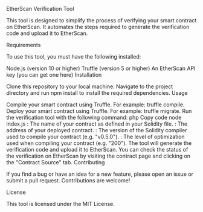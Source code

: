 EtherScan Verification Tool

This tool is designed to simplify the process of verifying your smart contract on EtherScan. It automates the steps required to generate the verification code and upload it to EtherScan.

Requirements

To use this tool, you must have the following installed:

Node.js (version 10 or higher)
Truffle (version 5 or higher)
An EtherScan API key (you can get one here)
Installation

Clone this repository to your local machine.
Navigate to the project directory and run npm install to install the required dependencies.
Usage

Compile your smart contract using Truffle. For example: truffle compile.
Deploy your smart contract using Truffle. For example: truffle migrate.
Run the verification tool with the following command:
php
Copy code
node index.js <contract-name> <contract-address> <compiler-version> <optimization>
<contract-name>: The name of your contract as defined in your Solidity file.
<contract-address>: The address of your deployed contract.
<compiler-version>: The version of the Solidity compiler used to compile your contract (e.g. "v0.5.0").
<optimization>: The level of optimization used when compiling your contract (e.g. "200").
The tool will generate the verification code and upload it to EtherScan. You can check the status of the verification on EtherScan by visiting the contract page and clicking on the "Contract Source" tab.
Contributing

If you find a bug or have an idea for a new feature, please open an issue or submit a pull request. Contributions are welcome!

License

This tool is licensed under the MIT License.
